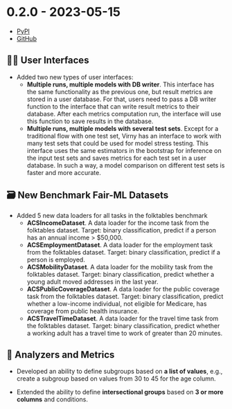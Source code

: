 # 0.2.0 - 2023-05-15

- [PyPI](https://pypi.org/project/virny/)
- [GitHub](https://github.com/DataResponsibly/Virny/releases/tag/0.2.0)


## 👩‍💻 User Interfaces

* Added two new types of user interfaces:
    * **Multiple runs, multiple models with DB writer**. This interface has the same functionality as the previous one, 
      but result metrics are stored in a user database. For that, users need to pass a DB writer function to the interface that can write result
      metrics to their database. After each metrics computation run, the interface will use this function to save results in the database.
    * **Multiple runs, multiple models with several test sets**. Except for a traditional flow
      with one test set, Virny has an interface to work with many test sets that could
      be used for model stress testing. This interface uses the same estimators in the bootstrap
      for inference on the input test sets and saves metrics for each test set in a user
      database. In such a way, a model comparison on different test sets is faster and more accurate.


## 🗃 New Benchmark Fair-ML Datasets

* Added 5 new data loaders for all tasks in the folktables benchmark
    * **ACSIncomeDataset**. A data loader for the income task from the folktables dataset.
      Target: binary classification, predict if a person has an annual income > $50,000.
    * **ACSEmploymentDataset**. A data loader for the employment task from the folktables dataset.
      Target: binary classification, predict if a person is employed.
    * **ACSMobilityDataset**. A data loader for the mobility task from the folktables dataset.
      Target: binary classification, predict whether a young adult moved addresses in the last year.
    * **ACSPublicCoverageDataset**. A data loader for the public coverage task from the folktables dataset.
      Target: binary classification, predict whether a low-income individual, not eligible for Medicare,
      has coverage from public health insurance.
    * **ACSTravelTimeDataset**. A data loader for the travel time task from the folktables dataset.
      Target: binary classification, predict whether a working adult has a travel time to work of greater than 20 minutes.


## 💠 Analyzers and Metrics

* Developed an ability to define subgroups based on **a list of values**, e.g., create a subgroup based on values from 30 to 45 for the age column.

* Extended the ability to define **intersectional groups** based on **3 or more columns** and conditions.
